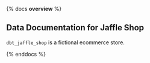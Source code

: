 {% docs __overview__ %}

## Data Documentation for Jaffle Shop

`dbt_jaffle_shop` is a fictional ecommerce store.



{% enddocs %}
